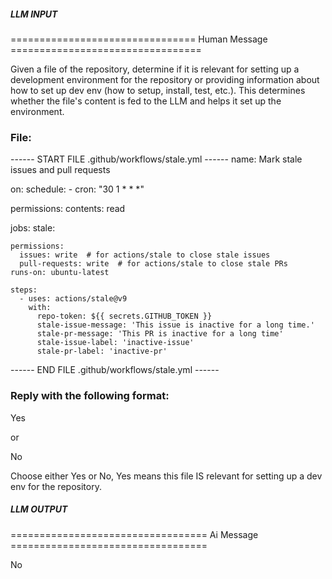 ##### LLM INPUT #####
================================ Human Message =================================

Given a file of the repository, determine if it is relevant for setting up a development environment for the repository or providing information about how to set up dev env (how to setup, install, test, etc.). This determines whether the file's content is fed to the LLM and helps it set up the environment.

### File:
------ START FILE .github/workflows/stale.yml ------
name: Mark stale issues and pull requests

on:
  schedule:
    - cron: "30 1 * * *"

permissions:
  contents: read

jobs:
  stale:

    permissions:
      issues: write  # for actions/stale to close stale issues
      pull-requests: write  # for actions/stale to close stale PRs
    runs-on: ubuntu-latest

    steps:
      - uses: actions/stale@v9
        with:
          repo-token: ${{ secrets.GITHUB_TOKEN }}
          stale-issue-message: 'This issue is inactive for a long time.'
          stale-pr-message: 'This PR is inactive for a long time'
          stale-issue-label: 'inactive-issue'
          stale-pr-label: 'inactive-pr'

------ END FILE .github/workflows/stale.yml ------

### Reply with the following format:

<rel>Yes</rel>

or

<rel>No</rel>

Choose either Yes or No, Yes means this file IS relevant for setting up a dev env for the repository.

##### LLM OUTPUT #####
================================== Ai Message ==================================

<rel>No</rel>